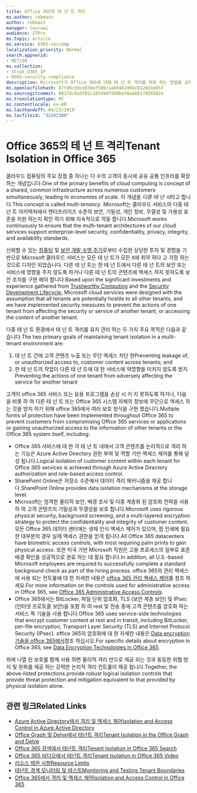 ```yaml
---
title: Office 365의 테 넌 트 격리
ms.author: robmazz
author: robmazz
manager: laurawi
audience: ITPro
ms.topic: article
ms.service: O365-seccomp
localization_priority: Normal
search.appverid:
- MET150
ms.collection:
- Strat_O365_IP
- M365-security-compliance
description: Microsoft가 Office 365에 대해 테 넌 트 격리를 적용 하는 방법을 요약해 서 설명 합니다.
ms.openlocfilehash: 87fd8cddce830ef58bcaa08462d6bcb120d1e05f
ms.sourcegitcommit: 0017dc6a5f81c165d9dfd88be39a6bb17856582e
ms.translationtype: MT
ms.contentlocale: ko-KR
ms.lasthandoff: 04/23/2019
ms.locfileid: "32262380"
---
```

# <a name="tenant-isolation-in-office-365"></a><span data-ttu-id="96714-103">Office 365의 테 넌 트 격리</span><span class="sxs-lookup"><span data-stu-id="96714-103">Tenant Isolation in Office 365</span></span>

<span data-ttu-id="96714-104">클라우드 컴퓨팅의 주요 장점 중 하나는 다 수의 고객이 동시에 공유 공통 인프라를 확장 하는 개념입니다.</span><span class="sxs-lookup"><span data-stu-id="96714-104">One of the primary benefits of cloud computing is concept of a shared, common infrastructure across numerous customers simultaneously, leading to economies of scale.</span></span> <span data-ttu-id="96714-105">이 개념을 *다중 테 넌 시*라고 합니다.</span><span class="sxs-lookup"><span data-stu-id="96714-105">This concept is called *multi-tenancy*.</span></span> <span data-ttu-id="96714-106">Microsoft는 클라우드 서비스의 다중 테 넌 트 아키텍처에서 엔터프라이즈 수준의 보안, 기밀성, 개인 정보, 무결성 및 가용성 표준을 지원 하는지 확인 하기 위해 지속적으로 작동 합니다.</span><span class="sxs-lookup"><span data-stu-id="96714-106">Microsoft works continuously to ensure that the multi-tenant architectures of our cloud services support enterprise-level security, confidentiality, privacy, integrity, and availability standards.</span></span>

<span data-ttu-id="96714-107">신뢰할 수 있는 [컴퓨팅](https://www.microsoft.com/en-us/twc/default.aspx) 및 [보안 개발 수명 주기](http://www.microsoft.com/security/sdl/default.aspx)로부터 수집한 상당한 투자 및 경험을 기반으로 Microsoft 클라우드 서비스는 모든 테 넌 트가 모든 it에 취약 하다 고 가정 하는 것으로 디자인 되었습니다. 다른 테 넌 트는 한 테 넌 트에서 다른 테 넌 트의 보안 또는 서비스에 영향을 주지 않도록 하거나 다른 테 넌 트의 콘텐츠에 액세스 하지 못하도록 보안 조치를 구현 해야 합니다.</span><span class="sxs-lookup"><span data-stu-id="96714-107">Based upon the significant investments and experience gathered from [Trustworthy Computing](https://www.microsoft.com/en-us/twc/default.aspx) and the [Security Development Lifecycle](http://www.microsoft.com/security/sdl/default.aspx), Microsoft cloud services were designed with the assumption that all tenants are potentially hostile to all other tenants, and we have implemented security measures to prevent the actions of one tenant from affecting the security or service of another tenant, or accessing the content of another tenant.</span></span>

<span data-ttu-id="96714-108">다중 테 넌 트 환경에서 테 넌 트 격리를 유지 관리 하는 두 가지 주요 목적은 다음과 같습니다.</span><span class="sxs-lookup"><span data-stu-id="96714-108">The two primary goals of maintaining tenant isolation in a multi-tenant environment are:</span></span>
1.  <span data-ttu-id="96714-109">테 넌 트 간에 고객 콘텐츠 누출 또는 무단 액세스 차단 한</span><span class="sxs-lookup"><span data-stu-id="96714-109">Preventing leakage of, or unauthorized access to, customer content across tenants; and</span></span>
2.  <span data-ttu-id="96714-110">한 테 넌 트의 작업이 다른 테 넌 트에 대 한 서비스에 악영향을 미치지 않도록 방지</span><span class="sxs-lookup"><span data-stu-id="96714-110">Preventing the actions of one tenant from adversely affecting the service for another tenant</span></span>

<span data-ttu-id="96714-111">고객이 office 365 서비스 또는 응용 프로그램을 손상 시 키 지 못하도록 하거나, 다음을 비롯 하 여 다른 테 넌 트 또는 Office 365 시스템 자체의 정보에 무단으로 액세스 하는 것을 방지 하기 위해 office 365에서 여러 보호 양식을 구현 했습니다.</span><span class="sxs-lookup"><span data-stu-id="96714-111">Multiple forms of protection have been implemented throughout Office 365 to prevent customers from compromising Office 365 services or applications or gaining unauthorized access to the information of other tenants or the Office 365 system itself, including:</span></span>
- <span data-ttu-id="96714-112">Office 365 서비스에 대 한 각 테 넌 트 내에서 고객 콘텐츠를 논리적으로 격리 하는 기능은 Azure Active Directory 권한 부여 및 역할 기반 액세스 제어를 통해 달성 됩니다.</span><span class="sxs-lookup"><span data-stu-id="96714-112">Logical isolation of customer content within each tenant for Office 365 services is achieved through Azure Active Directory authorization and role-based access control.</span></span>
- <span data-ttu-id="96714-113">SharePoint Online은 저장소 수준에서 데이터 격리 메커니즘을 제공 합니다.</span><span class="sxs-lookup"><span data-stu-id="96714-113">SharePoint Online provides data isolation mechanisms at the storage level.</span></span>
- <span data-ttu-id="96714-114">Microsoft는 엄격한 물리적 보안, 배경 조사 및 다중 계층화 된 암호화 전략을 사용 하 여 고객 콘텐츠의 기밀성과 무결성을 보호 합니다.</span><span class="sxs-lookup"><span data-stu-id="96714-114">Microsoft uses rigorous physical security, background screening, and a multi-layered encryption strategy to protect the confidentiality and integrity of customer content.</span></span> <span data-ttu-id="96714-115">모든 Office 365 데이터 센터에는 생체 인식 액세스 제어가 있으며, 팜 인쇄에 필요한 대부분의 경우 실제 액세스 권한을 얻게 됩니다.</span><span class="sxs-lookup"><span data-stu-id="96714-115">All Office 365 datacenters have biometric access controls, with most requiring palm prints to gain physical access.</span></span> <span data-ttu-id="96714-116">또한 미국 기반 Microsoft 직원은 고용 프로세스의 일부로 표준 배경 확인을 성공적으로 완료 하는 데 필요 합니다.</span><span class="sxs-lookup"><span data-stu-id="96714-116">In addition, all U.S.-based Microsoft employees are required to successfully complete a standard background check as part of the hiring process.</span></span> <span data-ttu-id="96714-117">office 365의 관리 액세스에 사용 되는 컨트롤에 대 한 자세한 내용은 [office 365 관리 액세스 제어](office-365-administrative-access-controls-overview.md)를 참조 하세요.</span><span class="sxs-lookup"><span data-stu-id="96714-117">For more information on the controls used for administrative access in Office 365, see [Office 365 Administrative Access Controls](office-365-administrative-access-controls-overview.md).</span></span>
- <span data-ttu-id="96714-118">Office 365에서는 BitLocker, 파일 단위 암호화, TLS (보안 계층 보안) 및 IPsec (인터넷 프로토콜 보안)을 포함 하 여 rest 및 전송 중에 고객 콘텐츠를 암호화 하는 서비스 쪽 기술을 사용 합니다.</span><span class="sxs-lookup"><span data-stu-id="96714-118">Office 365 uses service-side technologies that encrypt customer content at rest and in transit, including BitLocker, per-file encryption, Transport Layer Security (TLS) and Internet Protocol Security (IPsec).</span></span> <span data-ttu-id="96714-119">office 365의 암호화에 대 한 자세한 내용은 [Data encryption 기술을 office 365에서](office-365-encryption-in-the-microsoft-cloud-overview.md)참조 하십시오.</span><span class="sxs-lookup"><span data-stu-id="96714-119">For specific details about encryption in Office 365, see [Data Encryption Technologies in Office 365](office-365-encryption-in-the-microsoft-cloud-overview.md).</span></span>

<span data-ttu-id="96714-120">위에 나열 된 보호를 함께 사용 하면 물리적 격리 만으로 제공 되는 것과 동등한 위협 방지 및 완화를 제공 하는 강력한 논리적 격리 컨트롤이 제공 됩니다.</span><span class="sxs-lookup"><span data-stu-id="96714-120">Together, the above-listed protections provide robust logical isolation controls that provide threat protection and mitigation equivalent to that provided by physical isolation alone.</span></span>

## <a name="related-links"></a><span data-ttu-id="96714-121">관련 링크</span><span class="sxs-lookup"><span data-stu-id="96714-121">Related Links</span></span>
- [<span data-ttu-id="96714-122">Azure Active Directory에서 격리 및 액세스 제어</span><span class="sxs-lookup"><span data-stu-id="96714-122">Isolation and Access Control in Azure Active Directory</span></span>](office-365-isolation-in-azure-active-directory.md)
- [<span data-ttu-id="96714-123">Office Graph 및 Delve에서 테넌트 격리</span><span class="sxs-lookup"><span data-stu-id="96714-123">Tenant Isolation in the Office Graph and Delve</span></span>](office-365-isolation-in-graph-and-delve.md)
- [<span data-ttu-id="96714-124">Office 365 검색에서 테넌트 격리</span><span class="sxs-lookup"><span data-stu-id="96714-124">Tenant Isolation in Office 365 Search</span></span>](office-365-isolation-in-office-365-search.md)
- [<span data-ttu-id="96714-125">Office 365 비디오에서 테넌트 격리</span><span class="sxs-lookup"><span data-stu-id="96714-125">Tenant Isolation in Office 365 Video</span></span>](office-365-isolation-in-office-365-video.md)
- [<span data-ttu-id="96714-126">리소스 제한 사항</span><span class="sxs-lookup"><span data-stu-id="96714-126">Resource Limits</span></span>](office-365-resource-limits.md)
- [<span data-ttu-id="96714-127">테넌트 경계 모니터링 및 테스트</span><span class="sxs-lookup"><span data-stu-id="96714-127">Monitoring and Testing Tenant Boundaries</span></span>](office-365-monitoring-and-testing.md)
- [<span data-ttu-id="96714-128">Office 365에서 격리 및 액세스 제어</span><span class="sxs-lookup"><span data-stu-id="96714-128">Isolation and Access Control in Office 365</span></span>](office-365-isolation-in-office-365.md)